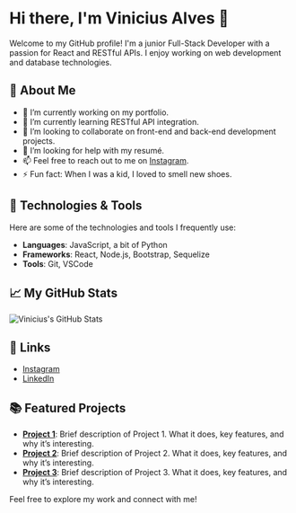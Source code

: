 # Hi there, I'm Vinicius Alves 👋

Welcome to my GitHub profile! I'm a junior Full-Stack Developer with a passion for React and RESTful APIs. I enjoy working on web development and database technologies.

## 🚀 About Me

- 🔭 I’m currently working on my portfolio.
- 🌱 I’m currently learning RESTful API integration.
- 👯 I’m looking to collaborate on front-end and back-end development projects.
- 🤔 I’m looking for help with my resumé.
- 📫 Feel free to reach out to me on [Instagram](https://www.instagram.com/viicore/).
- ⚡ Fun fact: When I was a kid, I loved to smell new shoes.

## 🔧 Technologies & Tools

Here are some of the technologies and tools I frequently use:

- **Languages**: JavaScript, a bit of Python
- **Frameworks**: React, Node.js, Bootstrap, Sequelize
- **Tools**: Git, VSCode

## 📈 My GitHub Stats

![Vinicius's GitHub Stats](https://github-readme-stats.vercel.app/api?username=Vicore123&show_icons=true&count_private=true&hide_title=true&hide=prs&hide_border=true)

## 🔗 Links

- [Instagram](https://www.instagram.com/viicore/)
- [LinkedIn](https://www.linkedin.com/in/vinicius-alves-83614b303/)

## 📚 Featured Projects

- **[Project 1](https://github.com/yourusername/project1)**: Brief description of Project 1. What it does, key features, and why it’s interesting.
- **[Project 2](https://github.com/yourusername/project2)**: Brief description of Project 2. What it does, key features, and why it’s interesting.
- **[Project 3](https://github.com/yourusername/project3)**: Brief description of Project 3. What it does, key features, and why it’s interesting.

Feel free to explore my work and connect with me!
